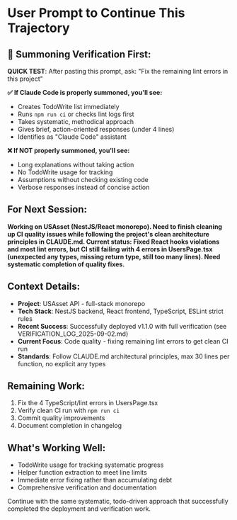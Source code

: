 # User Prompt to Continue This Trajectory

## 🎯 Summoning Verification First:

**QUICK TEST**: After pasting this prompt, ask: "Fix the remaining lint errors in this project"

**✅ If Claude Code is properly summoned, you'll see:**
- Creates TodoWrite list immediately  
- Runs `npm run ci` or checks lint logs first
- Takes systematic, methodical approach
- Gives brief, action-oriented responses (under 4 lines)
- Identifies as "Claude Code" assistant

**❌ If NOT properly summoned, you'll see:**
- Long explanations without taking action
- No TodoWrite usage for tracking
- Assumptions without checking existing code
- Verbose responses instead of concise action

## For Next Session:

**Working on USAsset (NestJS/React monorepo). Need to finish cleaning up CI quality issues while following the project's clean architecture principles in CLAUDE.md. Current status: Fixed React hooks violations and most lint errors, but CI still failing with 4 errors in UsersPage.tsx (unexpected any types, missing return type, still too many lines). Need systematic completion of quality fixes.**

## Context Details:
- **Project**: USAsset API - full-stack monorepo
- **Tech Stack**: NestJS backend, React frontend, TypeScript, ESLint strict rules
- **Recent Success**: Successfully deployed v1.1.0 with full verification (see VERIFICATION_LOG_2025-09-02.md)
- **Current Focus**: Code quality - fixing remaining lint errors to get clean CI run
- **Standards**: Follow CLAUDE.md architectural principles, max 30 lines per function, no explicit any types

## Remaining Work:
1. Fix the 4 TypeScript/lint errors in UsersPage.tsx
2. Verify clean CI run with `npm run ci`
3. Commit quality improvements
4. Document completion in changelog

## What's Working Well:
- TodoWrite usage for tracking systematic progress
- Helper function extraction to meet line limits  
- Immediate error fixing rather than accumulating debt
- Comprehensive verification and documentation

Continue with the same systematic, todo-driven approach that successfully completed the deployment and verification work.